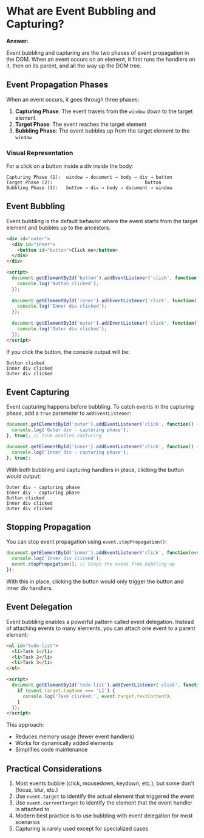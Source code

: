 # What are Event Bubbling and Capturing?

**Answer:**

Event bubbling and capturing are the two phases of event propagation in the DOM. When an event occurs on an element, it first runs the handlers on it, then on its parent, and all the way up the DOM tree.

## Event Propagation Phases

When an event occurs, it goes through three phases:

1. **Capturing Phase**: The event travels from the `window` down to the target element
2. **Target Phase**: The event reaches the target element
3. **Bubbling Phase**: The event bubbles up from the target element to the `window`

### Visual Representation

For a click on a button inside a div inside the body:

```
Capturing Phase (1):  window → document → body → div → button
Target Phase (2):                                  button
Bubbling Phase (3):   button → div → body → document → window
```

## Event Bubbling

Event bubbling is the default behavior where the event starts from the target element and bubbles up to the ancestors. 

```html
<div id="outer">
  <div id="inner">
    <button id="button">Click me</button>
  </div>
</div>

<script>
  document.getElementById('button').addEventListener('click', function() {
    console.log('Button clicked');
  });
  
  document.getElementById('inner').addEventListener('click', function() {
    console.log('Inner div clicked');
  });
  
  document.getElementById('outer').addEventListener('click', function() {
    console.log('Outer div clicked');
  });
</script>
```

If you click the button, the console output will be:
```
Button clicked
Inner div clicked
Outer div clicked
```

## Event Capturing

Event capturing happens before bubbling. To catch events in the capturing phase, add a `true` parameter to `addEventListener`:

```javascript
document.getElementById('outer').addEventListener('click', function() {
  console.log('Outer div - capturing phase');
}, true); // true enables capturing

document.getElementById('inner').addEventListener('click', function() {
  console.log('Inner div - capturing phase');
}, true);
```

With both bubbling and capturing handlers in place, clicking the button would output:
```
Outer div - capturing phase
Inner div - capturing phase
Button clicked
Inner div clicked
Outer div clicked
```

## Stopping Propagation

You can stop event propagation using `event.stopPropagation()`:

```javascript
document.getElementById('inner').addEventListener('click', function(event) {
  console.log('Inner div clicked');
  event.stopPropagation(); // Stops the event from bubbling up
});
```

With this in place, clicking the button would only trigger the button and inner div handlers.

## Event Delegation

Event bubbling enables a powerful pattern called event delegation. Instead of attaching events to many elements, you can attach one event to a parent element:

```html
<ul id="todo-list">
  <li>Task 1</li>
  <li>Task 2</li>
  <li>Task 3</li>
</ul>

<script>
  document.getElementById('todo-list').addEventListener('click', function(event) {
    if (event.target.tagName === 'LI') {
      console.log('Task clicked:', event.target.textContent);
    }
  });
</script>
```

This approach:
- Reduces memory usage (fewer event handlers)
- Works for dynamically added elements
- Simplifies code maintenance

## Practical Considerations

1. Most events bubble (click, mousedown, keydown, etc.), but some don't (focus, blur, etc.)
2. Use `event.target` to identify the actual element that triggered the event
3. Use `event.currentTarget` to identify the element that the event handler is attached to
4. Modern best practice is to use bubbling with event delegation for most scenarios
5. Capturing is rarely used except for specialized cases